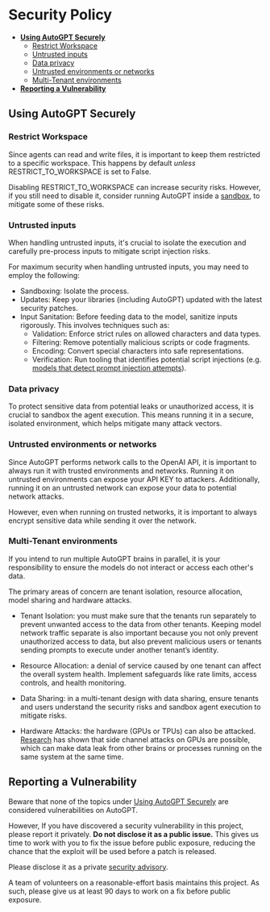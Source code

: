 # Security Policy

 - [**Using AutoGPT Securely**](#using-AutoGPT-securely)
   - [Restrict Workspace](#restrict-workspace)
   - [Untrusted inputs](#untrusted-inputs)
   - [Data privacy](#data-privacy)
   - [Untrusted environments or networks](#untrusted-environments-or-networks)
   - [Multi-Tenant environments](#multi-tenant-environments)
 - [**Reporting a Vulnerability**](#reporting-a-vulnerability)

## Using AutoGPT Securely

### Restrict Workspace

Since agents can read and write files, it is important to keep them restricted to a specific workspace. This happens by default *unless* RESTRICT_TO_WORKSPACE is set to False.

Disabling RESTRICT_TO_WORKSPACE can increase security risks. However, if you still need to disable it, consider running AutoGPT inside a [sandbox](https://developers.google.com/code-sandboxing), to mitigate some of these risks.

### Untrusted inputs

When handling untrusted inputs, it's crucial to isolate the execution and carefully pre-process inputs to mitigate script injection risks.

For maximum security when handling untrusted inputs, you may need to employ the following:

* Sandboxing: Isolate the process.
* Updates: Keep your libraries (including AutoGPT) updated with the latest security patches.
* Input Sanitation: Before feeding data to the model, sanitize inputs rigorously. This involves techniques such as:
    * Validation: Enforce strict rules on allowed characters and data types.
    * Filtering: Remove potentially malicious scripts or code fragments.
    * Encoding: Convert special characters into safe representations.
    * Verification: Run tooling that identifies potential script injections (e.g. [models that detect prompt injection attempts](https://python.langchain.com/docs/guides/safety/hugging_face_prompt_injection)). 

### Data privacy

To protect sensitive data from potential leaks or unauthorized access, it is crucial to sandbox the agent execution. This means running it in a secure, isolated environment, which helps mitigate many attack vectors.

### Untrusted environments or networks

Since AutoGPT performs network calls to the OpenAI API, it is important to always run it with trusted environments and networks. Running it on untrusted environments can expose your API KEY to attackers.
Additionally, running it on an untrusted network can expose your data to potential network attacks. 

However, even when running on trusted networks, it is important to always encrypt sensitive data while sending it over the network.

### Multi-Tenant environments

If you intend to run multiple AutoGPT brains in parallel, it is your responsibility to ensure the models do not interact or access each other's data.

The primary areas of concern are tenant isolation, resource allocation, model sharing and hardware attacks.

- Tenant Isolation: you must make sure that the tenants run separately to prevent unwanted access to the data from other tenants. Keeping model network traffic separate is also important because you not only prevent unauthorized access to data, but also prevent malicious users or tenants sending prompts to execute under another tenant’s identity.

- Resource Allocation: a denial of service caused by one tenant can affect the overall system health. Implement safeguards like rate limits, access controls, and health monitoring.

- Data Sharing: in a multi-tenant design with data sharing, ensure tenants and users understand the security risks and sandbox agent execution to mitigate risks.

- Hardware Attacks: the hardware (GPUs or TPUs) can also be attacked. [Research](https://scholar.google.com/scholar?q=gpu+side+channel) has shown that side channel attacks on GPUs are possible, which can make data leak from other brains or processes running on the same system at the same time.

## Reporting a Vulnerability

Beware that none of the topics under [Using AutoGPT Securely](#using-AutoGPT-securely) are considered vulnerabilities on AutoGPT.

However, If you have discovered a security vulnerability in this project, please report it privately. **Do not disclose it as a public issue.** This gives us time to work with you to fix the issue before public exposure, reducing the chance that the exploit will be used before a patch is released.

Please disclose it as a private [security advisory](https://github.com/Significant-Gravitas/AutoGPT/security/advisories/new).

A team of volunteers on a reasonable-effort basis maintains this project. As such, please give us at least 90 days to work on a fix before public exposure.
